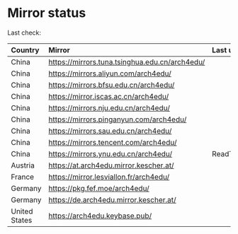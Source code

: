 <script src="./time.js"></script>
# Mirror status
Last check: <script type="text/javascript">localize(1668115361.4834278);</script>

|Country|Mirror|Last update|
|:------|:-----|:----------|
|China|https://mirrors.tuna.tsinghua.edu.cn/arch4edu/|<script type="text/javascript">localize(1668062593);</script>|
|China|https://mirrors.aliyun.com/arch4edu/|<script type="text/javascript">localize(1667976624);</script>|
|China|https://mirrors.bfsu.edu.cn/arch4edu/|<script type="text/javascript">localize(1668062593);</script>|
|China|https://mirror.iscas.ac.cn/arch4edu/|<script type="text/javascript">localize(1668062593);</script>|
|China|https://mirrors.nju.edu.cn/arch4edu/|<script type="text/javascript">localize(1668062593);</script>|
|China|https://mirrors.pinganyun.com/arch4edu/|<script type="text/javascript">localize(1668062593);</script>|
|China|https://mirrors.sau.edu.cn/arch4edu/|<script type="text/javascript">localize(1650446957);</script>|
|China|https://mirrors.tencent.com/arch4edu/|<script type="text/javascript">localize(1668062593);</script>|
|China|https://mirrors.ynu.edu.cn/arch4edu/|ReadTimeout|
|Austria|https://at.arch4edu.mirror.kescher.at/|<script type="text/javascript">localize(1668062593);</script>|
|France|https://mirror.lesviallon.fr/arch4edu/|<script type="text/javascript">localize(1668062593);</script>|
|Germany|https://pkg.fef.moe/arch4edu/|<script type="text/javascript">localize(1668062593);</script>|
|Germany|https://de.arch4edu.mirror.kescher.at/|<script type="text/javascript">localize(1668062593);</script>|
|United States|https://arch4edu.keybase.pub/|<script type="text/javascript">localize(1668062593);</script>|

<script src="./tablefilter/tablefilter.js"></script>
<script src="./table.js"></script>